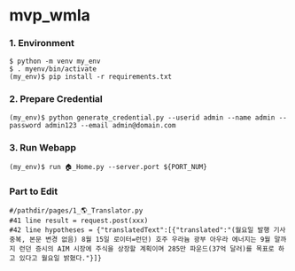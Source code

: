 # mvp_wmla

### 1. Environment
```
$ python -m venv my_env
$ . myenv/bin/activate
(my_env)$ pip install -r requirements.txt
```

### 2. Prepare Credential
```
(my_env)$ python generate_credential.py --userid admin --name admin --password admin123 --email admin@domain.com
```

### 3. Run Webapp
```
(my_env)$ run 🏠_Home.py --server.port ${PORT_NUM}
```

### Part to Edit
```
#/pathdir/pages/1_🌎_Translator.py
#41 line result = request.post(xxx)
#42 line hypotheses = {"translatedText":[{"translated":"(월요일 발행 기사 중복, 본문 변경 없음) 8월 15일 로이터=런던) 호주 우라늄 광부 아우라 에너지는 9월 말까지 런던 증시의 AIM 시장에 주식을 상장할 계획이며 285만 파운드(37억 달러)를 목표로 하고 있다고 월요일 밝혔다."}]}
```
